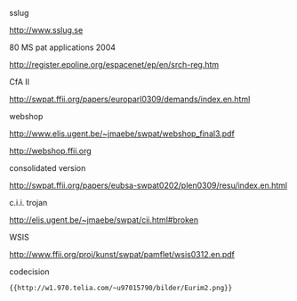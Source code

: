 sslug

<http://www.sslug.se>

80 MS pat applications 2004

<http://register.epoline.org/espacenet/ep/en/srch-reg.htm>

CfA II

<http://swpat.ffii.org/papers/europarl0309/demands/index.en.html>

webshop

<http://www.elis.ugent.be/~jmaebe/swpat/webshop_final3.pdf>

<http://webshop.ffii.org>

consolidated version

<http://swpat.ffii.org/papers/eubsa-swpat0202/plen0309/resu/index.en.html>

c.i.i. trojan

<http://elis.ugent.be/~jmaebe/swpat/cii.html#broken>

WSIS

<http://www.ffii.org/proj/kunst/swpat/pamflet/wsis0312.en.pdf>

codecision

```{=mediawiki}
{{http://w1.970.telia.com/~u97015790/bilder/Eurim2.png}}
```
